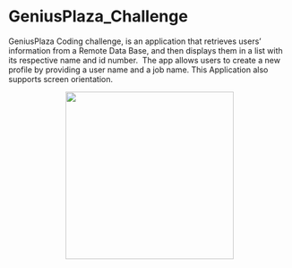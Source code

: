 # GeniusPlaza_Challenge

GeniusPlaza Coding challenge, is an application that retrieves users’ information from a Remote Data Base, and then displays them in a list with its respective name and id number. 
The app allows users to create a new profile by providing a user name and a job name. 
This Application also supports screen orientation.


<p align="center">
<img src="https://user-images.githubusercontent.com/21040125/40748392-40173538-642e-11e8-8729-391cea20a51d.png" width="300">
</p>
